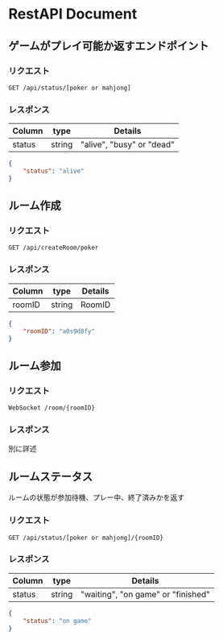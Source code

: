 # RestAPI Document

## ゲームがプレイ可能か返すエンドポイント

### リクエスト

`GET /api/status/[poker or mahjong]`

### レスポンス

| Column | type | Details |
| -------- | -------- | -------- |
| status | string | "alive", "busy" or "dead" |

```json
{
    "status": "alive"
}
```

## ルーム作成

### リクエスト

`GET /api/createRoom/poker`

### レスポンス

| Column | type | Details |
| -------- | -------- | -------- |
| roomID | string | RoomID |

```json
{
    "roomID": "a0s9d8fy"
}
```

## ルーム参加

### リクエスト

`WebSocket /room/{roomID}`

### レスポンス

別に詳述

## ルームステータス

ルームの状態が参加待機、プレー中、終了済みかを返す

### リクエスト

`GET /api/status/[poker or mahjong]/{roomID}`

### レスポンス

| Column | type | Details |
| -------- | -------- | -------- |
| status | string | "waiting", "on game" or "finished" |

```json
{
    "status": "on game"
}
```
